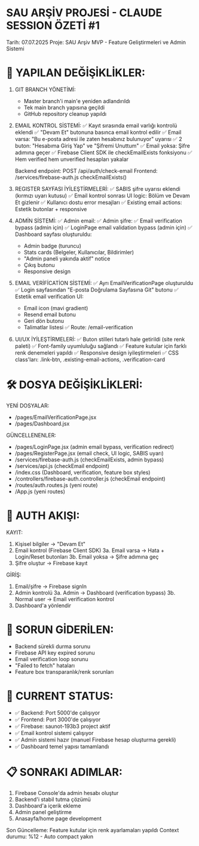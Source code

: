 SAU ARŞİV PROJESİ - CLAUDE SESSION ÖZETİ #1
==============================================
Tarih: 07.07.2025
Proje: SAU Arşiv MVP - Feature Geliştirmeleri ve Admin Sistemi

🔧 YAPILAN DEĞİŞİKLİKLER:
========================

1. GIT BRANCH YÖNETİMİ:
   - Master branch'i main'e yeniden adlandırıldı
   - Tek main branch yapısına geçildi
   - GitHub repository cleanup yapıldı

2. EMAIL KONTROL SİSTEMİ:
   ✅ Kayıt sırasında email varlığı kontrolü eklendi
   ✅ "Devam Et" butonuna basınca email kontrol edilir
   ✅ Email varsa: "Bu e-posta adresi ile zaten hesabınız bulunuyor" uyarısı
   ✅ 2 buton: "Hesabıma Giriş Yap" ve "Şifremi Unuttum"
   ✅ Email yoksa: Şifre adımına geçer
   ✅ Firebase Client SDK ile checkEmailExists fonksiyonu
   ✅ Hem verified hem unverified hesapları yakalar

   Backend endpoint: POST /api/auth/check-email
   Frontend: /services/firebase-auth.js checkEmailExists()

3. REGISTER SAYFASI İYİLEŞTİRMELERİ:
   ✅ SABIS şifre uyarısı eklendi (kırmızı uyarı kutusu)
   ✅ Email kontrol sonrası UI logic: Bölüm ve Devam Et gizlenir
   ✅ Kullanıcı dostu error mesajları
   ✅ Existing email actions: Estetik butonlar + responsive

4. ADMİN SİSTEMİ:
   ✅ Admin email: 
   ✅ Admin şifre: 
   ✅ Email verification bypass (admin için)
   ✅ LoginPage email validation bypass (admin için)
   ✅ Dashboard sayfası oluşturuldu:
      - Admin badge (turuncu)
      - Stats cards (Belgeler, Kullanıcılar, Bildirimler)
      - "Admin paneli yakında aktif" notice
      - Çıkış butonu
      - Responsive design

5. EMAIL VERİFİCATİON SİSTEMİ:
   ✅ Ayrı EmailVerificationPage oluşturuldu
   ✅ Login sayfasından "E-posta Doğrulama Sayfasına Git" butonu
   ✅ Estetik email verification UI:
      - Email icon (mavi gradient)
      - Resend email butonu
      - Geri dön butonu
      - Talimatlar listesi
   ✅ Route: /email-verification

6. UI/UX İYİLEŞTİRMELERİ:
   ✅ Buton stilleri tutarlı hale getirildi (site renk paleti)
   ✅ Font-family uyumluluğu sağlandı
   ✅ Feature kutular için farklı renk denemeleri yapıldı
   ✅ Responsive design iyileştirmeleri
   ✅ CSS class'ları: .link-btn, .existing-email-actions, .verification-card

🛠️ DOSYA DEĞİŞİKLİKLERİ:
=========================

YENİ DOSYALAR:
- /pages/EmailVerificationPage.jsx
- /pages/Dashboard.jsx

GÜNCELLENENLER:
- /pages/LoginPage.jsx (admin email bypass, verification redirect)
- /pages/RegisterPage.jsx (email check, UI logic, SABIS uyarı)
- /services/firebase-auth.js (checkEmailExists, admin bypass)
- /services/api.js (checkEmail endpoint)
- /index.css (Dashboard, verification, feature box styles)
- /controllers/firebase-auth.controller.js (checkEmail endpoint)
- /routes/auth.routes.js (yeni route)
- /App.js (yeni routes)

🔐 AUTH AKIŞI:
==============

KAYIT:
1. Kişisel bilgiler → "Devam Et"
2. Email kontrol (Firebase Client SDK)
3a. Email varsa → Hata + Login/Reset butonları
3b. Email yoksa → Şifre adımına geç
4. Şifre oluştur → Firebase kayıt

GİRİŞ:
1. Email/şifre → Firebase signIn
2. Admin kontrolü 
3a. Admin → Dashboard (verification bypass)
3b. Normal user → Email verification kontrol
4. Dashboard'a yönlendir

🐛 SORUN GİDERİLEN:
==================
- Backend sürekli durma sorunu
- Firebase API key expired sorunu
- Email verification loop sorunu
- "Failed to fetch" hataları
- Feature box transparanlık/renk sorunları

🔄 CURRENT STATUS:
==================
- ✅ Backend: Port 5000'de çalışıyor
- ✅ Frontend: Port 3000'de çalışıyor  
- ✅ Firebase: saunot-193b3 project aktif
- ✅ Email kontrol sistemi çalışıyor
- ✅ Admin sistemi hazır (manuel Firebase hesap oluşturma gerekli)
- ✅ Dashboard temel yapısı tamamlandı

📋 SONRAKI ADIMLAR:
===================
1. Firebase Console'da admin hesabı oluştur 
2. Backend'i stabil tutma çözümü
3. Dashboard'a içerik ekleme
4. Admin panel geliştirme
5. Anasayfa/home page development

Son Güncelleme: Feature kutular için renk ayarlamaları yapıldı
Context durumu: %12 - Auto compact yakın

